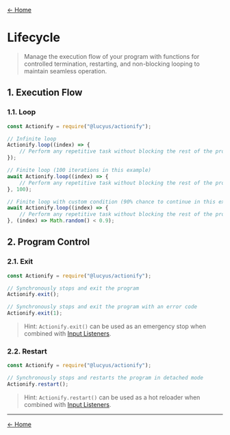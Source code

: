 [← Home](../README.md#features)

# Lifecycle

> Manage the execution flow of your program with functions for controlled termination, restarting, and non-blocking looping to maintain seamless operation.

## 1. Execution Flow

### 1.1. Loop

```js
const Actionify = require("@lucyus/actionify");

// Infinite loop
Actionify.loop((index) => {
    // Perform any repetitive task without blocking the rest of the program
});

// Finite loop (100 iterations in this example)
await Actionify.loop((index) => {
    // Perform any repetitive task without blocking the rest of the program
}, 100);

// Finite loop with custom condition (90% chance to continue in this example)
await Actionify.loop((index) => {
    // Perform any repetitive task without blocking the rest of the program
}, (index) => Math.random() < 0.9);
```

## 2. Program Control

### 2.1. Exit

```js
const Actionify = require("@lucyus/actionify");

// Synchronously stops and exit the program
Actionify.exit();

// Synchronously stops and exit the program with an error code
Actionify.exit(1);
```

> Hint: `Actionify.exit()` can be used as an emergency stop when combined with [Input Listeners](./INPUT.md#111-start-an-input-listener).

### 2.2. Restart

```js
const Actionify = require("@lucyus/actionify");

// Synchronously stops and restarts the program in detached mode
Actionify.restart();
```

> Hint: `Actionify.restart()` can be used as a hot reloader when combined with [Input Listeners](./INPUT.md#111-start-an-input-listener).

---

[← Home](../README.md#features)

